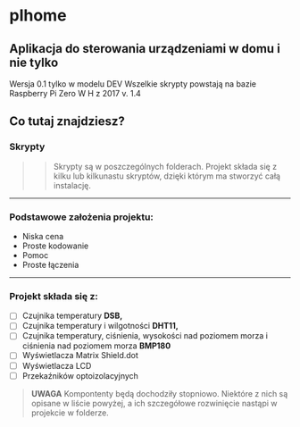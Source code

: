 # pIhome 
## Aplikacja do sterowania urządzeniami w domu i nie tylko
Wersja 0.1 tylko w modelu DEV
Wszelkie skrypty powstają na bazie Raspberry Pi Zero W H z 2017 v. 1.4 

## Co tutaj znajdziesz?
### Skrypty
>> Skrypty są w poszczególnych folderach. Projekt składa się z kilku lub kilkunastu skryptów, dzięki którym ma stworzyć całą instalację. 
***
### Podstawowe założenia projektu:
- Niska cena
- Proste kodowanie
- Pomoc
- Proste łączenia
***
### Projekt składa się z:
- [ ] Czujnika temperatury **DSB,**
- [ ] Czujnika temperatury i wilgotności **DHT11,**
- [ ] Czujnika temperatury, ciśnienia, wysokości nad poziomem morza i ciśnienia nad poziomem morza **BMP180**
- [ ] Wyświetlacza Matrix Shield.dot 
- [ ] Wyświetlacza LCD
- [ ] Przekaźników optoizolacyjnych

> **UWAGA**
> Kompontenty będą dochodziły stopniowo. Niektóre z nich są opisane w liście powyżej, a ich szczegółowe rozwinięcie nastąpi w projekcie w folderze.
